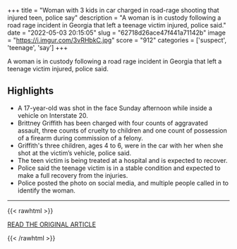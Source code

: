 +++
title = "Woman with 3 kids in car charged in road-rage shooting that injured teen, police say"
description = "A woman is in custody following a road rage incident in Georgia that left a teenage victim injured, police said."
date = "2022-05-03 20:15:05"
slug = "62718d26ace47f441a71142b"
image = "https://i.imgur.com/3vRHbkC.jpg"
score = "912"
categories = ['suspect', 'teenage', 'say']
+++

A woman is in custody following a road rage incident in Georgia that left a teenage victim injured, police said.

## Highlights

- A 17-year-old was shot in the face Sunday afternoon while inside a vehicle on Interstate 20.
- Brittney Griffith has been charged with four counts of aggravated assault, three counts of cruelty to children and one count of possession of a firearm during commission of a felony.
- Griffith's three children, ages 4 to 6, were in the car with her when she shot at the victim’s vehicle, police said.
- The teen victim is being treated at a hospital and is expected to recover.
- Police said the teenage victim is in a stable condition and expected to make a full recovery from the injuries.
- Police posted the photo on social media, and multiple people called in to identify the woman.

---

{{< rawhtml >}}
  <p class="article-category">
    <a target="_blank" href="https://www.wafb.com/2022/05/02/woman-with-3-kids-car-charged-road-rage-shooting-that-injured-teen-police-say/">READ THE ORIGINAL ARTICLE</a>
  </p>
{{< /rawhtml >}}
